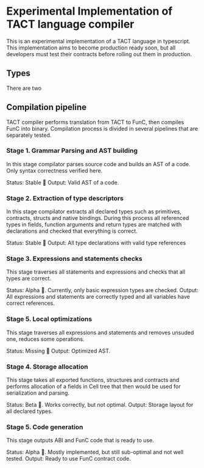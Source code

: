 # Experimental Implementation of TACT language compiler

This is an experimental implementation of a TACT language in typescript. This implementation aims to become production ready soon, but all developers must test their contracts before rolling out them in production.

## Types

There are two 

## Compilation pipeline

TACT compiler performs translation from TACT to FunC, then compiles FunC into binary. Compilation process is divided in several pipelines that are separately tested.

### Stage 1. Grammar Parsing and AST building

In this stage compilator parses source code and builds an AST of a code. Only syntax correctness verified here.

Status: Stable 🚀
Output: Valid AST of a code.

### Stage 2. Extraction of type descriptors

In this stage compilator extracts all declared types such as primitives, contracts, structs and native bindings. During this process all referenced types in fields, function arguments and return types are matched with declarations and checked that everything is correct.

Status: Stable 🚀
Output: All type declarations with valid type references

### Stage 3. Expressions and statements checks

This stage traverses all statements and expressions and checks that all types are correct.

Status: Alpha 🛑. Currently, only basic expression types are checked.
Output: All expressions and statements are correctly typed and all variables have correct references.

### Stage 5. Local optimizations

This stage traverses all expressions and statements and removes unsuded one, reduces some operations.

Status: Missing 🧨
Output: Optimized AST.

### Stage 4. Storage allocation

This stage takes all exported functions, structures and contracts and performs allocation of a fields in Cell tree that then would be used for serialization and parsing.

Status: Beta 🛑. Works correctly, but not optimal.
Output: Storage layout for all declared types.

### Stage 5. Code generation

This stage outputs ABI and FunC code that is ready to use.

Status: Alpha 🛑. Mostly implemented, but still sub-optimal and not well tested.
Output: Ready to use FunC contract code.